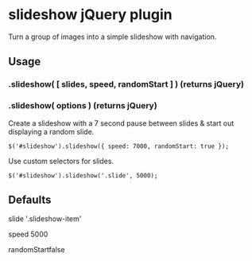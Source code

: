 # slideshow jQuery plugin

Turn a group of images into a simple slideshow with navigation.

## Usage
### .slideshow( [ slides, speed, randomStart ] ) (returns jQuery)
### .slideshow( options ) (returns jQuery)

Create a slideshow with a 7 second pause between slides & start out displaying a random slide.

	$('#slideshow').slideshow({ speed: 7000, randomStart: true });


Use custom selectors for slides.

	$('#slideshow').slideshow('.slide', 5000);

## Defaults

slide '.slideshow-item'

speed 5000

randomStartfalse


